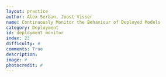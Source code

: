 ```yaml
---
layout: practice
author: Alex Serban, Joost Visser
name: Continuously Monitor the Behaviour of Deployed Models
category: Deployment
id: deployment_monitor
index: 23
difficulty: #
comments: True
description:
image: #
photocredit: #
---
```

